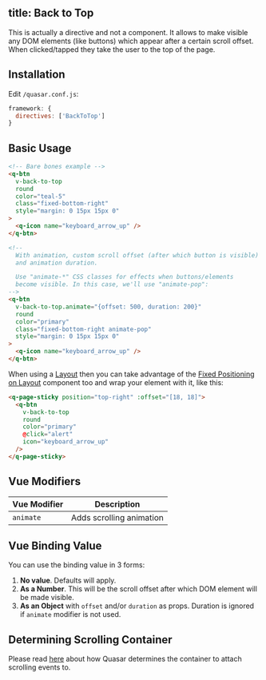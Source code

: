 title: Back to Top
---

This is actually a directive and not a component. It allows to make visible any DOM elements (like buttons) which appear after a certain scroll offset. When clicked/tapped they take the user to the top of the page.
<input type="hidden" data-fullpage-demo="scrolling/back-to-top">

## Installation
Edit `/quasar.conf.js`:
```js
framework: {
  directives: ['BackToTop']
}
```

## Basic Usage
``` html
<!-- Bare bones example -->
<q-btn
  v-back-to-top
  round
  color="teal-5"
  class="fixed-bottom-right"
  style="margin: 0 15px 15px 0"
>
  <q-icon name="keyboard_arrow_up" />
</q-btn>

<!--
  With animation, custom scroll offset (after which button is visible)
  and animation duration.

  Use "animate-*" CSS classes for effects when buttons/elements
  become visible. In this case, we'll use "animate-pop":
-->
<q-btn
  v-back-to-top.animate="{offset: 500, duration: 200}"
  round
  color="primary"
  class="fixed-bottom-right animate-pop"
  style="margin: 0 15px 15px 0"
>
  <q-icon name="keyboard_arrow_up" />
</q-btn>
```

When using a [Layout](/components/layout.html) then you can take advantage of the [Fixed Positioning on Layout](/components/fixed-positioning-on-layout.html) component too and wrap your element with it, like this:

```html
<q-page-sticky position="top-right" :offset="[18, 18]">
  <q-btn
    v-back-to-top
    round
    color="primary"
    @click="alert"
    icon="keyboard_arrow_up"
  />
</q-page-sticky>
```

## Vue Modifiers
| Vue Modifier | Description |
| --- | --- |
| `animate` | Adds scrolling animation |

## Vue Binding Value
You can use the binding value in 3 forms:

1. **No value**. Defaults will apply.
2. **As a Number**. This will be the scroll offset after which DOM element will be made visible.
3. **As an Object** with `offset` and/or `duration` as props. Duration is ignored if `animate` modifier is not used.

## Determining Scrolling Container
Please read [here](/components/scroll-observable.html#Determining-Scrolling-Container) about how Quasar determines the container to attach scrolling events to.
